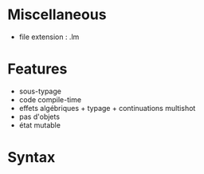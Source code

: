 # Miscellaneous

- file extension : .lm

# Features

- sous-typage 
- code compile-time
- effets algébriques + typage + continuations multishot
- pas d'objets
- état mutable

# Syntax

